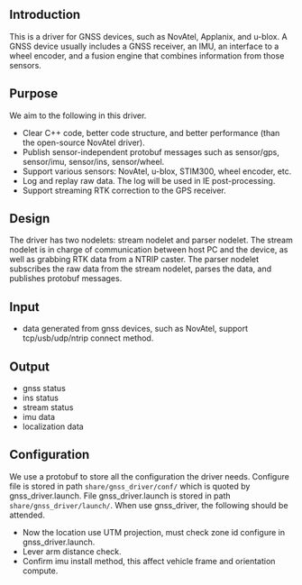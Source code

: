 ## Introduction

This is a driver for GNSS devices, such as NovAtel, Applanix, and u-blox. A GNSS device usually
includes a GNSS receiver, an IMU, an interface to a wheel encoder, and a fusion engine that combines
information from those sensors.

## Purpose

We aim to the following in this driver.
- Clear C++ code, better code structure, and better performance (than the open-source NovAtel driver).
- Publish sensor-independent protobuf messages such as sensor/gps, sensor/imu, sensor/ins, sensor/wheel.
- Support various sensors: NovAtel, u-blox, STIM300, wheel encoder, etc.
- Log and replay raw data. The log will be used in IE post-processing.
- Support streaming RTK correction to the GPS receiver.

## Design

The driver has two nodelets: stream nodelet and parser nodelet. The stream nodelet is in charge of
communication between host PC and the device, as well as grabbing RTK data from a NTRIP caster. The
parser nodelet subscribes the raw data from the stream nodelet, parses the data, and publishes
protobuf messages.

## Input

- data generated from gnss devices, such as NovAtel, support tcp/usb/udp/ntrip connect method.

## Output

- gnss status
- ins status
- stream status
- imu data
- localization data

## Configuration
We use a protobuf to store all the configuration the driver needs. Configure file is stored in path
 `share/gnss_driver/conf/` which is quoted by gnss_driver.launch. File gnss_driver.launch is stored in path
 `share/gnss_driver/launch/`.
When use gnss_driver, the following should be attended.
- Now the location use UTM projection, must check zone id configure in gnss_driver.launch.
- Lever arm distance check.
- Confirm imu install method, this affect vehicle frame and orientation compute.
